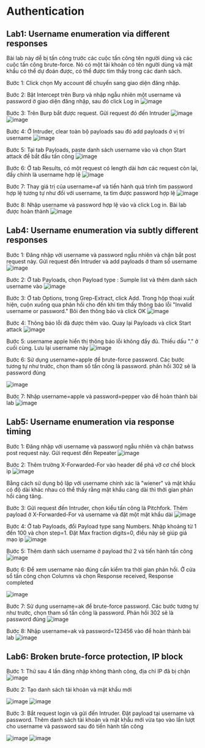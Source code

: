 # Authentication
## Lab1: Username enumeration via different responses
Bài lab này dễ bị tấn công trước các cuộc tấn công tên người dùng và các cuộc tấn công brute-force. Nó có một tài khoản có tên người dùng và mật khẩu có thể dự đoán được, có thể được tìm thấy trong các danh sách.

Bước 1: Click chọn My account để chuyển sang giao diện đăng nhập.

Bước 2: Bật Intercept trên Burp và nhập ngẫu nhiên một username và password ở giao diện đăng nhập, sau đó click Log in
![image](https://user-images.githubusercontent.com/74781135/201239248-b19b1b83-9f66-4577-92a3-5b116a3cf2dc.png)

Bước 3: Trên Burp bắt được request. Gửi request đó đến Intruder
![image](https://user-images.githubusercontent.com/74781135/201239639-0a99d596-918e-43a6-b5fe-92475546cf57.png)
![image](https://user-images.githubusercontent.com/74781135/201239928-5d0e13ed-3e22-4ec0-b3a9-9c4fda6871ba.png)

Bước 4: Ở Intruder, clear toàn bộ payloads sau đó add payloads ở vị trí username
![image](https://user-images.githubusercontent.com/74781135/201240311-cd21ea5a-e1ac-4494-9a20-2579e82c93c0.png)

Bước 5: Tại tab Payloads, paste danh sách username vào và chọn Start attack để bắt đầu tấn công
![image](https://user-images.githubusercontent.com/74781135/201240876-144b611f-f558-417a-923e-595286a6e2e1.png)

Bước 6: Ở tab Results, có một request có length dài hơn các request còn lại, đấy chính là username hợp lệ
![image](https://user-images.githubusercontent.com/74781135/201242733-fad3e17f-c04a-4939-ad3d-9b9aa525690d.png)

Bước 7: Thay giá trị của username=af và tiến hành quá trình tìm password hợp lệ tương tự như đối với username, ta tìm được password hợp lệ
![image](https://user-images.githubusercontent.com/74781135/201243509-4a045929-aa33-42dd-aba0-2faf424145c3.png)

Bước 8: Nhập username và password hợp lệ vào và click Log in. Bài lab được hoàn thành
![image](https://user-images.githubusercontent.com/74781135/201243668-8d65cb2f-5637-465b-a09c-28782f295ccc.png)

## Lab4: Username enumeration via subtly different responses
Bước 1: Đăng nhập với username và password ngẫu nhiên và chặn bắt post request này. Gửi request đến Intruder và add payloads ở tham số username
![image](https://user-images.githubusercontent.com/74781135/201254362-fe419613-da58-4645-8360-ef233f5f2a76.png)

Bước 2: Ở tab Payloads, chọn Payload type : Sumple list và thêm danh sách username vào
![image](https://user-images.githubusercontent.com/74781135/201254649-fae7211f-b26c-4212-b04f-e21a1bb6771c.png)

Bước 3: Ở tab Options, trong Grep-Extract, click Add. Trong hộp thoại xuất hiện, cuộn xuống qua phản hồi cho đến khi tìm thấy thông báo lỗi "Invalid username or password." Bôi đen thông báo và click OK
![image](https://user-images.githubusercontent.com/74781135/201255260-c896781f-8632-42e2-9b69-693abd68ec89.png)

Bước 4: Thông báo lỗi đã được thêm vào. Quay lại Payloads và click Start attack
![image](https://user-images.githubusercontent.com/74781135/201255548-8b9e937e-2a2b-48c2-9141-dc2f44d698dc.png)

Bước 5: username apple hiển thị thông báo lỗi không đầy đủ. Thiếu dấu "." ở cuối cùng. Lưu lại username này
![image](https://user-images.githubusercontent.com/74781135/201256492-a452cb51-c880-4dbc-9d2b-e82dad9171c9.png)

Bước 6: Sử dụng username=apple để brute-force password. Các bước tương tự như trước, chọn tham số tấn công là password. phản hồi 302 sẽ là password đúng

![image](https://user-images.githubusercontent.com/74781135/201257079-1b0e3fa5-74f9-44b9-a8f4-52f036152f6c.png)

Bước 7: Nhập username=apple và password=pepper vào để hoàn thành bài lab
![image](https://user-images.githubusercontent.com/74781135/201257256-96db7564-c93b-404c-8f58-ae10341de6fe.png)

## Lab5: Username enumeration via response timing
Bước 1: Đăng nhập với username và password ngẫu nhiên và chặn batwss post request này. Gửi request đến Repeater
![image](https://user-images.githubusercontent.com/74781135/201501372-cd35d024-3060-48eb-b937-68768ecd534e.png)

Bước 2: Thêm trường X-Forwarded-For vào header để phá vỡ cơ chế block ip
![image](https://user-images.githubusercontent.com/74781135/201501546-9e943b19-70a7-4023-95bf-59900e307bcb.png)

Bằng cách sử dụng bộ lặp với username chính xác là "wiener" và mật khẩu có độ dài khác nhau có thể thấy rằng mật khẩu càng dài thì thởi gian phản hồi càng tăng. 

Bước 3: Gửi request đến Intruder, chọn kiểu tấn công là Pitchfork. Thêm payload ở X-Forwarded-For và username và đặt một mật khẩu dài
![image](https://user-images.githubusercontent.com/74781135/201501772-5f8f17b5-fc56-4438-94a6-4be111d834aa.png)

Bước 4: Ở tab Payloads, đổi Payload type sang Numbers. Nhập khoảng từ 1 đến 100 và chọn step=1. Đặt Max fraction digits=0, điều này sẽ giúp giả mạo ip
![image](https://user-images.githubusercontent.com/74781135/201501968-9be91be4-e69d-4ee4-9862-b8e28e4c486a.png)

Bước 5: Thêm danh sách username ở payload thứ 2 và tiến hành tấn công
![image](https://user-images.githubusercontent.com/74781135/201502008-e45eb2b7-4e41-4762-b36c-ce069af8c98d.png)

Bước 6: Để xem username nào đúng cần kiểm tra thời gian phản hồi. Ở cửa sổ tấn công chọn Columns và chọn Response received, Response completed

![image](https://user-images.githubusercontent.com/74781135/201502640-31c90c64-317b-4c37-b1ac-799f70ebe4ca.png)

Bước 7: Sử dụng username=ak để brute-force password. Các bước tương tự như trước, chọn tham số tấn công là password. Phản hồi 302 sẽ là password đúng
![image](https://user-images.githubusercontent.com/74781135/201502752-9d77a705-bc5a-4a93-8d43-ae35113bd082.png)

Bước 8: Nhập username=ak và password=123456 vào để hoàn thành bài lab
![image](https://user-images.githubusercontent.com/74781135/201502771-d788d6b2-62f6-436f-90ff-605003db266c.png)

## Lab6: Broken brute-force protection, IP block
Bước 1: Thử sau 4 lần đăng nhập không thành công, địa chỉ IP đã bị chặn
![image](https://user-images.githubusercontent.com/74781135/201504128-29c0013c-111e-4527-b529-54fa3dd763e3.png)

Bước 2: Tạo danh sách tài khoản và mật khẩu mới

![image](https://user-images.githubusercontent.com/74781135/201504445-a2c21b35-3538-4729-9de2-30e5db510bb0.png)
![image](https://user-images.githubusercontent.com/74781135/201504424-aaf1a14b-6f55-41dc-be3e-63b4c3a21952.png)

Bước 3: Bắt request login và gửi đến Intruder. Đặt payload tại username và password. Thêm danh sách tài khoản và mật khẩu mới vừa tạo vào lần lượt cho username và password sau đó tiến hành tấn công

![image](https://user-images.githubusercontent.com/74781135/201504562-7f573008-2cec-4b76-99c9-efce400ac78f.png)
![image](https://user-images.githubusercontent.com/74781135/201504582-f1ac7bb3-df05-49aa-931d-b240fef44f9e.png)

